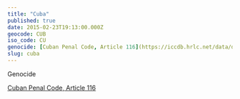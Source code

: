 ```yaml
---
title: "Cuba"
published: true
date: 2015-02-23T19:13:00.000Z
geocode: CUB
iso_code: CU
genocide: [Cuban Penal Code, Article 116](https://iccdb.hrlc.net/data/doc/712/)
slug: cuba
---
```

Genocide

[Cuban Penal Code, Article 116](https://iccdb.hrlc.net/data/doc/712/)

